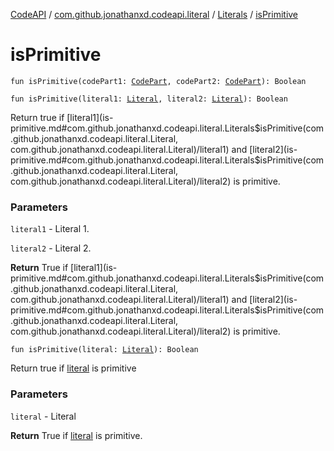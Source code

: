 [CodeAPI](../../index.md) / [com.github.jonathanxd.codeapi.literal](../index.md) / [Literals](index.md) / [isPrimitive](.)

# isPrimitive

`fun isPrimitive(codePart1: `[`CodePart`](../../com.github.jonathanxd.codeapi/-code-part/index.md)`, codePart2: `[`CodePart`](../../com.github.jonathanxd.codeapi/-code-part/index.md)`): Boolean`

`fun isPrimitive(literal1: `[`Literal`](../-literal/index.md)`, literal2: `[`Literal`](../-literal/index.md)`): Boolean`

Return true if [literal1](is-primitive.md#com.github.jonathanxd.codeapi.literal.Literals$isPrimitive(com.github.jonathanxd.codeapi.literal.Literal, com.github.jonathanxd.codeapi.literal.Literal)/literal1) and [literal2](is-primitive.md#com.github.jonathanxd.codeapi.literal.Literals$isPrimitive(com.github.jonathanxd.codeapi.literal.Literal, com.github.jonathanxd.codeapi.literal.Literal)/literal2) is primitive.

### Parameters

`literal1` - Literal 1.

`literal2` - Literal 2.

**Return**
True if [literal1](is-primitive.md#com.github.jonathanxd.codeapi.literal.Literals$isPrimitive(com.github.jonathanxd.codeapi.literal.Literal, com.github.jonathanxd.codeapi.literal.Literal)/literal1) and [literal2](is-primitive.md#com.github.jonathanxd.codeapi.literal.Literals$isPrimitive(com.github.jonathanxd.codeapi.literal.Literal, com.github.jonathanxd.codeapi.literal.Literal)/literal2) is primitive.

`fun isPrimitive(literal: `[`Literal`](../-literal/index.md)`): Boolean`

Return true if [literal](is-primitive.md#com.github.jonathanxd.codeapi.literal.Literals$isPrimitive(com.github.jonathanxd.codeapi.literal.Literal)/literal) is primitive

### Parameters

`literal` - Literal

**Return**
True if [literal](is-primitive.md#com.github.jonathanxd.codeapi.literal.Literals$isPrimitive(com.github.jonathanxd.codeapi.literal.Literal)/literal) is primitive.

